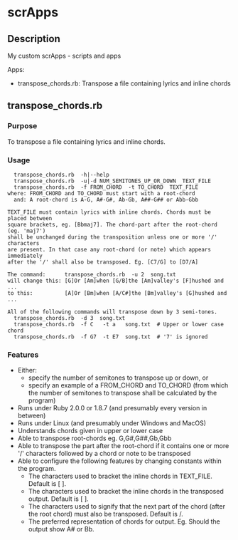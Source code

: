 scrApps
=======

## Description
My custom scrApps - scripts and apps

Apps:
- transpose_chords.rb: Transpose a file containing lyrics and inline chords

## transpose_chords.rb

### Purpose
To transpose a file containing lyrics and inline chords.

### Usage
```
  transpose_chords.rb  -h|--help
  transpose_chords.rb  -u|-d NUM_SEMITONES_UP_OR_DOWN  TEXT_FILE
  transpose_chords.rb  -f FROM_CHORD  -t TO_CHORD  TEXT_FILE
where: FROM_CHORD and TO_CHORD must start with a root-chord
  and: A root-chord is A-G, A#-G#, Ab-Gb, A##-G## or Abb-Gbb

TEXT_FILE must contain lyrics with inline chords. Chords must be placed between
square brackets, eg. [Bbmaj7]. The chord-part after the root-chord (eg. 'maj7')
shall be unchanged during the transposition unless one or more '/' characters
are present. In that case any root-chord (or note) which appears immediately
after the '/' shall also be transposed. Eg. [C7/G] to [D7/A]

The command:      transpose_chords.rb  -u 2  song.txt
will change this: [G]Or [Am]when [G/B]the [Am]valley's [F]hushed and ...
to this:          [A]Or [Bm]when [A/C#]the [Bm]valley's [G]hushed and ...

All of the following commands will transpose down by 3 semi-tones.
  transpose_chords.rb  -d 3  song.txt
  transpose_chords.rb  -f C   -t a   song.txt  # Upper or lower case chord
  transpose_chords.rb  -f G7  -t E7  song.txt  # '7' is ignored
```

### Features
- Either:
  * specify the number of semitones to transpose up or down, or
  * specify an example of a FROM_CHORD and TO_CHORD (from which the number of semitones to transpose shall be calculated by the program)
- Runs under Ruby 2.0.0 or 1.8.7 (and presumably every version in between)
- Runs under Linux (and presumably under Windows and MacOS)
- Understands chords given in upper or lower case
- Able to transpose root-chords eg. G,G#,G##,Gb,Gbb
- Able to transpose the part after the root-chord if it contains one or more '/' characters followed by a chord or note to be transposed
- Able to configure the following features by changing constants within the program.
  * The characters used to bracket the inline chords in TEXT_FILE. Default is [ ].
  * The characters used to bracket the inline chords in the transposed output. Default is [ ].
  * The characters used to signify that the next part of the chord (after the root chord) must also be transposed. Default is /.
  * The preferred representation of chords for output. Eg. Should the output show A# or Bb.

